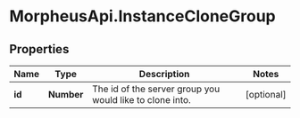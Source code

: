 # MorpheusApi.InstanceCloneGroup

## Properties

Name | Type | Description | Notes
------------ | ------------- | ------------- | -------------
**id** | **Number** | The id of the server group you would like to clone into. | [optional] 


